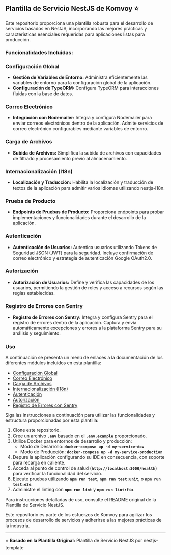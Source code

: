 ## **Plantilla de Servicio NestJS de Komvoy ⭐**

Este repositorio proporciona una plantilla robusta para el desarrollo de servicios basados en NestJS, incorporando las mejores prácticas y características esenciales requeridas para aplicaciones listas para producción.

### **Funcionalidades Incluidas:**

### Configuración Global

- **Gestión de Variables de Entorno:** Administra eficientemente las variables de entorno para la configuración global de la aplicación.
- **Configuración de TypeORM:** Configura TypeORM para interacciones fluidas con la base de datos.

### Correo Electrónico

- **Integración con Nodemailer:** Integra y configura Nodemailer para enviar correos electrónicos dentro de la aplicación. Admite servicios de correo electrónico configurables mediante variables de entorno.

### Carga de Archivos

- **Subida de Archivos:** Simplifica la subida de archivos con capacidades de filtrado y procesamiento previo al almacenamiento.

### Internacionalización (I18n)

- **Localización y Traducción:** Habilita la localización y traducción de textos de la aplicación para admitir varios idiomas utilizando nestjs-i18n.

### Prueba de Producto

- **Endpoints de Pruebas de Producto:** Proporciona endpoints para probar implementaciones y funcionalidades durante el desarrollo de la aplicación.

### Autenticación

- **Autenticación de Usuarios:** Autentica usuarios utilizando Tokens de Seguridad JSON (JWT) para la seguridad. Incluye confirmación de correo electrónico y estrategia de autenticación Google OAuth2.0.

### Autorización

- **Autorización de Usuarios:** Define y verifica las capacidades de los usuarios, permitiendo la gestión de roles y acceso a recursos según las reglas establecidas.

### Registro de Errores con Sentry

- **Registro de Errores con Sentry:** Integra y configura Sentry para el registro de errores dentro de la aplicación. Captura y envía automáticamente excepciones y errores a la plataforma Sentry para su análisis y seguimiento.

### **Uso**

A continuación se presenta un menú de enlaces a la documentación de los diferentes módulos incluidos en esta plantilla:

- [Configuración Global](./documentation/config-module.md)
- [Correo Electrónico](./documentation/email-service.md)
- [Carga de Archivos](./documentation/files-upload.md)
- [Internacionalización (I18n)](./documentation/localization-multi-language.md)
- [Autenticación](./documentation/authentication.md)
- [Autorización](./documentation/authorization.md)
- [Registro de Errores con Sentry](./documentation/sentry-logger.md)

Siga las instrucciones a continuación para utilizar las funcionalidades y estructura proporcionadas por esta plantilla:

1. Clone este repositorio.
2. Cree un archivo **`.env`** basado en el **`.env.example`** proporcionado.
3. Utilice Docker para entornos de desarrollo y producción:
   - Modo de Desarrollo: **`docker-compose up -d my-service-dev`**
   - Modo de Producción: **`docker-compose up -d my-service-production`**
4. Depure la aplicación configurando su IDE en consecuencia, con soporte para recarga en caliente.
5. Acceda al punto de control de salud (**`http://localhost:3000/health`**) para verificar la funcionalidad del servicio.
6. Ejecute pruebas utilizando **`npm run test`**, **`npm run test:unit`**, o **`npm run test:e2e`**.
7. Administre el linting con **`npm run lint`** y **`npm run lint:fix`**.

Para instrucciones detalladas de uso, consulte el README original de la Plantilla de Servicio NestJS.

Este repositorio es parte de los esfuerzos de Komvoy para agilizar los procesos de desarrollo de servicios y adherirse a las mejores prácticas de la industria.

---

⭐ **Basado en la Plantilla Original:** Plantilla de Servicio NestJS por nestjs-template
